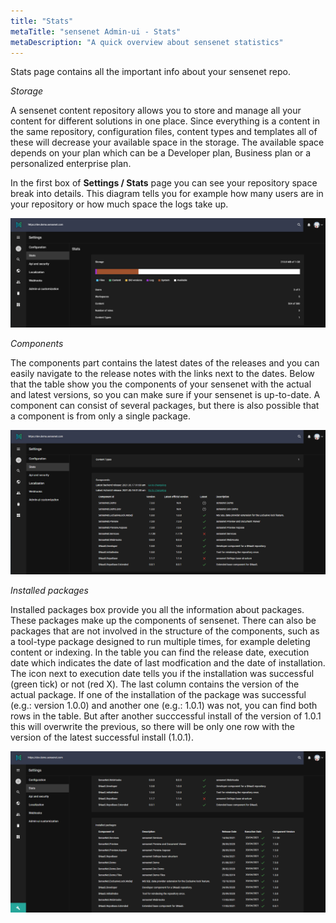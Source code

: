 ```yaml
---
title: "Stats"
metaTitle: "sensenet Admin-ui - Stats"
metaDescription: "A quick overview about sensenet statistics"
---
```


Stats page contains all the important info about your sensenet repo.

*Storage*

A sensenet content repository allows you to store and manage all your content for different solutions in one place. Since everything is a content in the same repository, configuration files, content types and templates all of these will decrease your available space in the storage. The available space depends on your plan which can be a Developer plan, Business plan or a personalized enterprise plan.

In the first box of **Settings / Stats** page you can see your repository space break into details. This diagram tells you for example how many users are in your repository or how much space the logs take up.

![Storage](./img/stats_storage.png "Storage")

*Components*

The components part contains the latest dates of the releases and you can easily navigate to the release notes with the links next to the dates.
Below that the table show you the components of your sensenet with the actual and latest versions, so you can make sure if your sensenet is up-to-date.
A component can consist of several packages, but there is also possible that a component is from only a single package.

![Components](./img/stats_components.png "Components")

*Installed packages*

Installed packages box provide you all the information about packages. These packages make up the components of sensenet. There can also be packages that are not involved in the structure of the components, such as a tool-type package designed to run multiple times, for example deleting content or indexing.
In the table you can find the release date, execution date which indicates the date of last modfication and the date of installation. The icon next to execution date tells you if the installation was successful (green tick) or not (red X). The last column contains the version of the actual package.
If one of the installation of the package was successful (e.g.: version 1.0.0) and another one (e.g.: 1.0.1) was not, you can find both rows in the table. But after another succcessful install of the version of 1.0.1 this will overwrite the previous, so there will be only one row with the version of the latest successful install (1.0.1).

![Installed packages](./img/stats_installed_packages.png "Installed packages")
